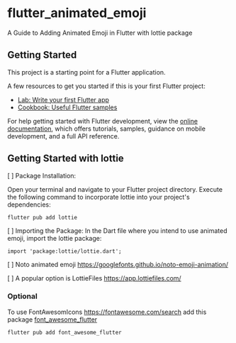 # flutter_animated_emoji

A Guide to Adding Animated Emoji in Flutter with lottie package

## Getting Started

This project is a starting point for a Flutter application.

A few resources to get you started if this is your first Flutter project:

- [Lab: Write your first Flutter app](https://docs.flutter.dev/get-started/codelab)
- [Cookbook: Useful Flutter samples](https://docs.flutter.dev/cookbook)

For help getting started with Flutter development, view the
[online documentation](https://docs.flutter.dev/), which offers tutorials,
samples, guidance on mobile development, and a full API reference.

## Getting Started with lottie
[ ] Package Installation:

Open your terminal and navigate to your Flutter project directory.
Execute the following command to incorporate lottie into your project's dependencies:

```
flutter pub add lottie
```

[ ] Importing the Package:
In the Dart file where you intend to use animated emoji, import the lottie package:

```
import 'package:lottie/lottie.dart';
```

[ ] Noto animated emoji
https://googlefonts.github.io/noto-emoji-animation/

[ ] A popular option is LottieFiles 
https://app.lottiefiles.com/



### Optional
To use FontAwesomIcons https://fontawesome.com/search add this package [font_awesome_flutter]( https://pub.dev/packages/font_awesome_flutter)

```
flutter pub add font_awesome_flutter
```